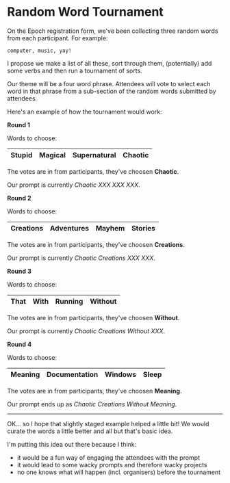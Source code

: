 # Random Word Tournament

On the Epoch registration form, we've been collecting three random words from each participant. For example:

```
computer, music, yay!
```

I propose we make a list of all these, sort through them, (potentially) add some verbs and then run a tournament of sorts.

Our theme will be a four word phrase. Attendees will vote to select each word in that phrase from a sub-section of the random words submitted by attendees.

Here's an example of how the tournament would work:

**Round 1**

Words to choose:

| Stupid | Magical | Supernatural | Chaotic |
| --- | --- | --- | --- |

The votes are in from participants, they've choosen **Chaotic**.

Our prompt is currently _Chaotic XXX XXX XXX_.

**Round 2**

Words to choose:

| Creations | Adventures | Mayhem | Stories |
| --- | --- | --- | --- |

The votes are in from participants, they've choosen **Creations**.

Our prompt is currently _Chaotic Creations XXX XXX_.

**Round 3**

Words to choose:

| That | With | Running | Without |
| --- | --- | --- | --- |

The votes are in from participants, they've choosen **Without**.

Our prompt is currently _Chaotic Creations Without XXX_.

**Round 4**

Words to choose:

| Meaning | Documentation | Windows | Sleep |
| --- | --- | --- | --- |

The votes are in from participants, they've choosen **Meaning**.

Our prompt ends up as _Chaotic Creations Without Meaning_.

---

OK... so I hope that slightly staged example helped a little bit! We would curate the words a little better and all but that's basic idea.

I'm putting this idea out there because I think:

* it would be a fun way of engaging the attendees with the prompt
* it would lead to some wacky prompts and therefore wacky projects
* no one knows what will happen (incl. organisers) before the tournament
